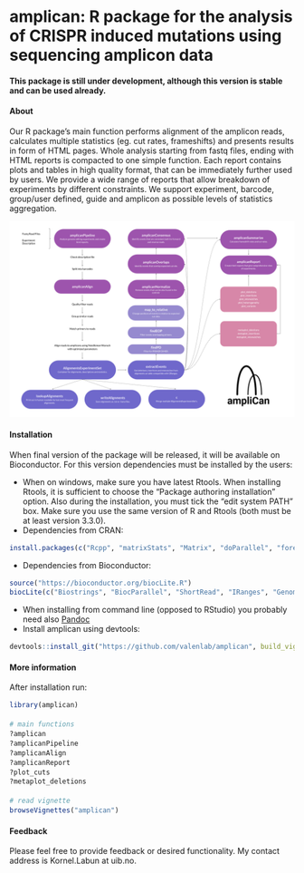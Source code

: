 # amplican: R package for the analysis of CRISPR induced mutations using sequencing amplicon data

#### This package is still under development, although this version is stable and can be used already.

#### About

Our R package’s main function performs alignment of the amplicon reads, calculates multiple statistics (eg. cut rates, frameshifts) and presents results in form of HTML pages. Whole analysis starting from fastq files, ending with HTML reports is compacted to one simple function. Each report contains plots and tables in high quality format, that can be immediately further used by users. We provide a wide range of reports that allow breakdown of experiments by different constraints. We support experiment, barcode, group/user defined, guide and amplicon as possible levels of statistics aggregation. 

![Conceptual map of the amplican](vignettes/figures/amplican_conceptual_map.png)


#### Installation

When final version of the package will be released, it will be available on Bioconductor. For this version dependencies must be installed by the users:

- When on windows, make sure you have latest Rtools. When installing Rtools, it is sufficient to choose the “Package authoring installation” option. Also during the installation, you must tick the “edit system PATH” box. Make sure you use the same version of R and Rtools (both must be at least version 3.3.0).
- Dependencies from CRAN:  
```r
install.packages(c("Rcpp", "matrixStats", "Matrix", "doParallel", "foreach", "ggplot2", "stringr", "rmarkdown", "knitr", "devtools", "ggthemes"))
```  
- Dependencies from Bioconductor:  
```r
source("https://bioconductor.org/biocLite.R")  
biocLite(c("Biostrings", "BiocParallel", "ShortRead", "IRanges", "GenomicRanges", "GenomeInfoDb", "S4Vectors", "ggbio", "BiocStyle"))
```  
- When installing from command line (opposed to RStudio) you probably need also [Pandoc](https://github.com/rstudio/rmarkdown/blob/master/PANDOC.md)  
- Install amplican using devtools:  
```r
devtools::install_git("https://github.com/valenlab/amplican", build_vignettes = TRUE)
```  

#### More information

After installation run:
```r
library(amplican)

# main functions
?amplican
?amplicanPipeline
?amplicanAlign
?amplicanReport
?plot_cuts
?metaplot_deletions

# read vignette
browseVignettes("amplican")
```

#### Feedback

Please feel free to provide feedback or desired functionality. My contact address is Kornel.Labun at uib.no.
